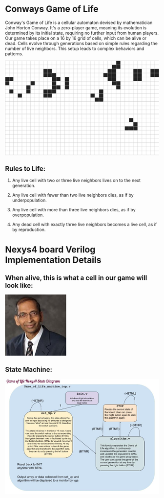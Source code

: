 # Conways Game of Life

Conway's Game of Life is a cellular automaton devised by mathematician John Horton Conway. It's a zero-player game, meaning its evolution is determined by its initial state, requiring no further input from human players. Our game takes place on a 16 by 16 grid of cells, which can be alive or dead. Cells evolve through generations based on simple rules regarding the number of live neighbors. This setup leads to complex behaviors and patterns. 

![Game of Life GIF](README.md_supplements/game_of_life_gif.gif)

## Rules to Life:
1. Any live cell with two or three live neighbors lives on to the next generation.

2. Any live cell with fewer than two live neighbors dies, as if by underpopulation.

3. Any live cell with more than three live neighbors dies, as if by overpopulation.

4. Any dead cell with exactly three live neighbors becomes a live cell, as if by reproduction.

# Nexys4 board Verilog Implementation Details

## When alive, this is what a cell in our game will look like:
![Cell Image](README.md_supplements/node.jpg)

## State Machine:

![state machine diagram](README.md_supplements/Game_of_Life_Nexys4_State_Diagram.jpg)
